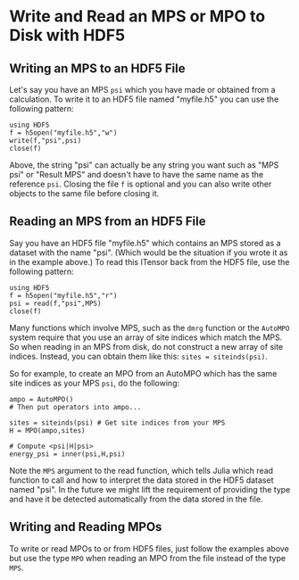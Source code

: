 # Write and Read an MPS or MPO to Disk with HDF5

## Writing an MPS to an HDF5 File

Let's say you have an MPS `psi` which you have made or obtained
from a calculation. To write it to an HDF5 file named "myfile.h5"
you can use the following pattern:

    using HDF5
    f = h5open("myfile.h5","w")
    write(f,"psi",psi)
    close(f)

Above, the string "psi" can actually be any string you want such as "MPS psi"
or "Result MPS" and doesn't have to have the same name as the reference `psi`.
Closing the file `f` is optional and you can also write other objects to the same
file before closing it.

## Reading an MPS from an HDF5 File

Say you have an HDF5 file "myfile.h5" which contains an MPS stored as a dataset with the
name "psi". (Which would be the situation if you wrote it as in the example above.)
To read this ITensor back from the HDF5 file, use the following pattern:

    using HDF5
    f = h5open("myfile.h5","r")
    psi = read(f,"psi",MPS)
    close(f)

Many functions which involve MPS, such as the `dmrg` function or the `AutoMPO` system
require that you use an array of site indices which match the MPS. So when reading in
an MPS from disk, do not construct a new array of site indices. Instead, you can
obtain them like this: `sites = siteinds(psi)`.

So for example, to create an MPO from an AutoMPO which has the same site indices
as your MPS `psi`, do the following:

    ampo = AutoMPO()
    # Then put operators into ampo...

    sites = siteinds(psi) # Get site indices from your MPS
    H = MPO(ampo,sites)

    # Compute <psi|H|psi>
    energy_psi = inner(psi,H,psi)


Note the `MPS` argument to the read function, which tells Julia which read function
to call and how to interpret the data stored in the HDF5 dataset named "psi". In the 
future we might lift the requirement of providing the type and have it be detected
automatically from the data stored in the file.


## Writing and Reading MPOs

To write or read MPOs to or from HDF5 files, just follow the examples above but use
the type `MPO` when reading an MPO from the file instead of the type `MPS`.





